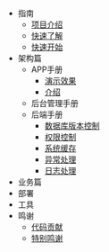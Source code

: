 * 指南
  * [项目介绍](guide/README.md)
  * [快速了解](guide/quick_understand.md)
  * [快速开始](guide/quick_start.md)
* 架构篇
  * APP手册
	* [演示效果](architect/application/README.md)
	* [介绍](architect/application/DEMO.md)
  * 后台管理手册
  * 后端手册
    * [数据库版本控制](architect/server_manual/database.md)
    * [权限控制](architect/server_manual/RBAC.md) 
    * [系统缓存](architect/server_manual/cache.md)
    * [异常处理](architect/server_manual/exception_handle.md)
    * [日志处理](architect/server_manual/LOG.md)
* 业务篇
* 部署
* 工具
* 鸣谢
  * [代码贡献](thanks/contribution.md)
  * [特别鸣谢](thanks/)


